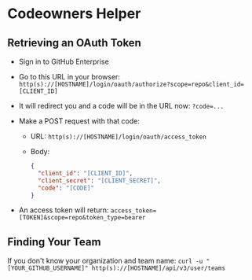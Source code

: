 # Codeowners Helper

## Retrieving an OAuth Token

* Sign in to GitHub Enterprise
* Go to this URL in your browser: `http(s)://[HOSTNAME]/login/oauth/authorize?scope=repo&client_id=[CLIENT_ID]`
* It will redirect you and a code will be in the URL now: `?code=...`
* Make a POST request with that code:
  * URL: `http(s)://[HOSTNAME]/login/oauth/access_token`
  * Body:

    ```json
    {
      "client_id": "[CLIENT_ID]",
      "client_secret": "[CLIENT_SECRET]",
      "code": "[CODE]"
    }
    ```

* An access token will return: `access_token=[TOKEN]&scope=repo&token_type=bearer`

## Finding Your Team

If you don't know your organization and team name: `curl -u "[YOUR_GITHUB_USERNAME]" http(s)://[HOSTNAME]/api/v3/user/teams`
